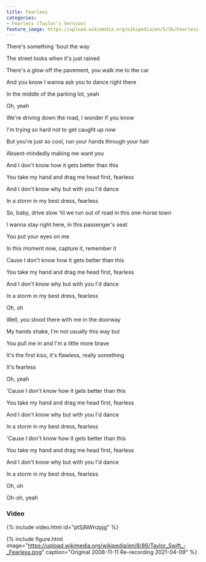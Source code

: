 ```yaml
---
title: Fearless
categories:
- Fearless (Taylor’s Version)
feature_image: https://upload.wikimedia.org/wikipedia/en/5/5b/Fearless_%28Taylor%27s_Version%29_%282021_album_cover%29_by_Taylor_Swift.png
--- 
```

There's something 'bout the way

The street looks when it's just rained

There's a glow off the pavement, you walk me to the car

And you know I wanna ask you to dance right there

In the middle of the parking lot, yeah

Oh, yeah

We're driving down the road, I wonder if you know

I'm trying so hard not to get caught up now

But you're just so cool, run your hands through your hair

Absent-mindedly making me want you

And I don't know how it gets better than this

You take my hand and drag me head first, fearless

And I don't know why but with you I'd dance

In a storm in my best dress, fеarless

So, baby, drive slow 'til we run out of road in this onе-horse town

I wanna stay right here, in this passenger's seat

You put your eyes on me

In this moment now, capture it, remember it

Cause I don't know how it gets better than this

You take my hand and drag me head first, fearless

And I don't know why but with you I'd dance

In a storm in my best dress, fearless

Oh, oh

Well, you stood there with me in the doorway

My hands shake, I'm not usually this way but

You pull me in and I'm a little more brave

It's the first kiss, it's flawless, really something

It's fearless

Oh, yeah

'Cause I don't know how it gets better than this

You take my hand and drag me head first, fearless

And I don't know why but with you I'd dance

In a storm in my best dress, fearless

'Cause I don't know how it gets better than this

You take my hand and drag me head first, fearless

And I don't know why but with you I'd dance

In a storm in my best dress, fearless

Oh, oh

Oh-oh, yeah
### Video

{% include video.html id="ptSjNWnzpjg" %}




 {% include figure.html image="https://upload.wikimedia.org/wikipedia/en/8/86/Taylor_Swift_-_Fearless.png" caption="Original 2008-11-11 Re-recording 2021-04-09" %}